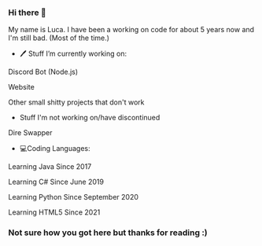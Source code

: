 ### Hi there 👋
My name is Luca. I have been a working on code for about 5 years now and I'm still bad. (Most of the time.)
- 🖊 Stuff I’m currently working on:

Discord Bot (Node.js)

Website

Other small shitty projects that don't work

- Stuff I'm not working on/have discontinued

Dire Swapper

- 💻Coding Languages:

Learning Java Since 2017

Learning C# Since June 2019

Learning Python Since September 2020

Learning HTML5 Since 2021




<h3> Not sure how you got here but thanks for reading :) </h3>


